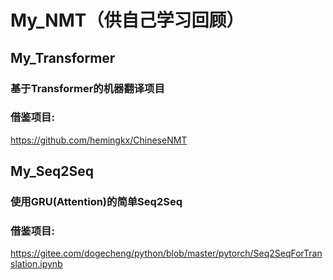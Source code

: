 # My_NMT（供自己学习回顾）

## My_Transformer
###  基于Transformer的机器翻译项目
### 借鉴项目:
https://github.com/hemingkx/ChineseNMT

## My_Seq2Seq
### 使用GRU(Attention)的简单Seq2Seq
### 借鉴项目:
https://gitee.com/dogecheng/python/blob/master/pytorch/Seq2SeqForTranslation.ipynb
